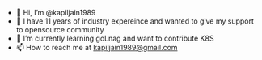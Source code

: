- 👋 Hi, I’m @kapiljain1989
- 👀 I have 11 years of industry expereince and wanted to give my support to opensource community
- 🌱 I’m currently learning goLnag and want to contribute K8S 
- 📫 How to reach me at kapiljain1989@gmail.com

<!---
kapiljain1989/kapiljain1989 is a ✨ special ✨ repository because its `README.md` (this file) appears on your GitHub profile.
You can click the Preview link to take a look at your changes.
--->
